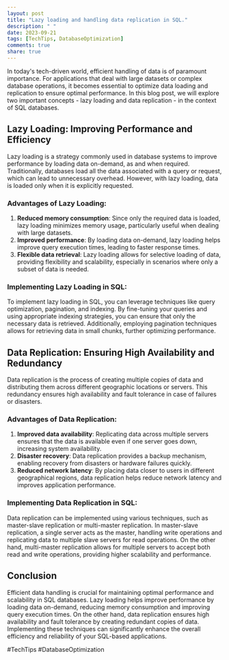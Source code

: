 ```yaml
---
layout: post
title: "Lazy loading and handling data replication in SQL."
description: " "
date: 2023-09-21
tags: [TechTips, DatabaseOptimization]
comments: true
share: true
---
```


In today's tech-driven world, efficient handling of data is of paramount importance. For applications that deal with large datasets or complex database operations, it becomes essential to optimize data loading and replication to ensure optimal performance. In this blog post, we will explore two important concepts - lazy loading and data replication - in the context of SQL databases.

## Lazy Loading: Improving Performance and Efficiency

Lazy loading is a strategy commonly used in database systems to improve performance by loading data on-demand, as and when required. Traditionally, databases load all the data associated with a query or request, which can lead to unnecessary overhead. However, with lazy loading, data is loaded only when it is explicitly requested.

### Advantages of Lazy Loading:

1. **Reduced memory consumption**: Since only the required data is loaded, lazy loading minimizes memory usage, particularly useful when dealing with large datasets.
2. **Improved performance**: By loading data on-demand, lazy loading helps improve query execution times, leading to faster response times.
3. **Flexible data retrieval**: Lazy loading allows for selective loading of data, providing flexibility and scalability, especially in scenarios where only a subset of data is needed.

### Implementing Lazy Loading in SQL:

To implement lazy loading in SQL, you can leverage techniques like query optimization, pagination, and indexing. By fine-tuning your queries and using appropriate indexing strategies, you can ensure that only the necessary data is retrieved. Additionally, employing pagination techniques allows for retrieving data in small chunks, further optimizing performance.

## Data Replication: Ensuring High Availability and Redundancy

Data replication is the process of creating multiple copies of data and distributing them across different geographic locations or servers. This redundancy ensures high availability and fault tolerance in case of failures or disasters.

### Advantages of Data Replication:

1. **Improved data availability**: Replicating data across multiple servers ensures that the data is available even if one server goes down, increasing system availability.
2. **Disaster recovery**: Data replication provides a backup mechanism, enabling recovery from disasters or hardware failures quickly.
3. **Reduced network latency**: By placing data closer to users in different geographical regions, data replication helps reduce network latency and improves application performance.

### Implementing Data Replication in SQL:

Data replication can be implemented using various techniques, such as master-slave replication or multi-master replication. In master-slave replication, a single server acts as the master, handling write operations and replicating data to multiple slave servers for read operations. On the other hand, multi-master replication allows for multiple servers to accept both read and write operations, providing higher scalability and performance.

## Conclusion

Efficient data handling is crucial for maintaining optimal performance and scalability in SQL databases. Lazy loading helps improve performance by loading data on-demand, reducing memory consumption and improving query execution times. On the other hand, data replication ensures high availability and fault tolerance by creating redundant copies of data. Implementing these techniques can significantly enhance the overall efficiency and reliability of your SQL-based applications.

#TechTips #DatabaseOptimization